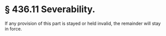 # § 436.11   Severability.

If any provision of this part is stayed or held invalid, the remainder will stay in force. 







